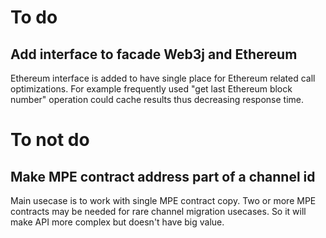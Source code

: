 # To do

## Add interface to facade Web3j and Ethereum

Ethereum interface is added to have single place for Ethereum related call
optimizations. For example frequently used "get last Ethereum block number"
operation could cache results thus decreasing response time.

# To not do

## Make MPE contract address part of a channel id

Main usecase is to work with single MPE contract copy. Two or more MPE contracts
may be needed for rare channel migration usecases. So it will make API more
complex but doesn't have big value.
